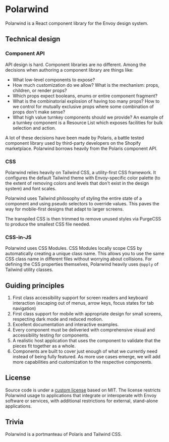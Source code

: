 # Polarwind

Polarwind is a React component library for the Envoy design system.

## Technical design

### Component API

API design is hard. Component libraries are no different. Among the decisions when
authoring a component library are things like:

- What low-level components to expose?
- How much customization do we allow? What is the mechanism: props, children, or render
  props?
- Which props expect booleans, enums or entire component fragment?
- What is the combinatorial explosion of having too many props? How to we control for
  mutually exclusive props where some combination of props don't make sense?
- What high value turnkey components should we provide? An example of a turnkey component
  is a Resource List which exposes facilities for bulk selection and action.

A lot of these decisions have been made by Polaris, a battle tested component library used
by third-party developers on the Shopify marketplace. Polarwind borrows heavily from the
Polaris component API.

### CSS

Polarwind relies heavily on Tailwind CSS, a utility-first CSS framework. It configures
the default Tailwind theme with Envoy-specific color palette (to the extent of removing colors
and levels that don't exist in the design system) and font scales.

Polarwind uses Tailwind philosophy of styling the entire state of a component and using
pseudo selectors to override values. This paves the way for mobile-first designs that
adapt to larger screens.

The transpiled CSS is then trimmed to remove unused styles via PurgeCSS to produce the
smallest CSS file needed.

### CSS-in-JS

Polarwind uses CSS Modules. CSS Modules locally scope CSS by automatically creating a
unique class name. This allows you to use the same CSS class name in different files
without worrying about collisions. For defining the CSS properties themselves, Polarwind
heavily uses `@apply` of Tailwind utility classes.

## Guiding principles

1. First class accessibility support for screen readers and keyboard interaction (escaping
   out of menus, arrow keys, focus states for tab navigation)
2. First class support for mobile with appropriate design for small screens, respecting
   dark mode and reduced motion.
3. Excellent documentation and interactive examples.
4. Every component must be deliveried with comprehensive visual and accessibility testing
   for components.
5. A realistic host application that uses the component to validate that the pieces fit
   together as a whole.
6. Components are built to cover just enough of what we currently need instead of being
   fully featured. As more use cases emerge, we will add more capabilities and
   customization to the respective components.

## License

Source code is under a [custom license](LICENSE.md) based on MIT. The license restricts
Polarwind usage to applications that integrate or interoperate with Envoy software or
services, with additional restrictions for external, stand-alone applications.

## Trivia

Polarwind is a portmanteau of Polaris and Tailwind CSS.
